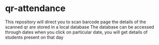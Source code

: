 # qr-attendance
This repository will direct you to scan barcode page the details of the scanned qr are stored in a local database The database can be accessed through dates when you click on particular date, you will get details of students present on that day
